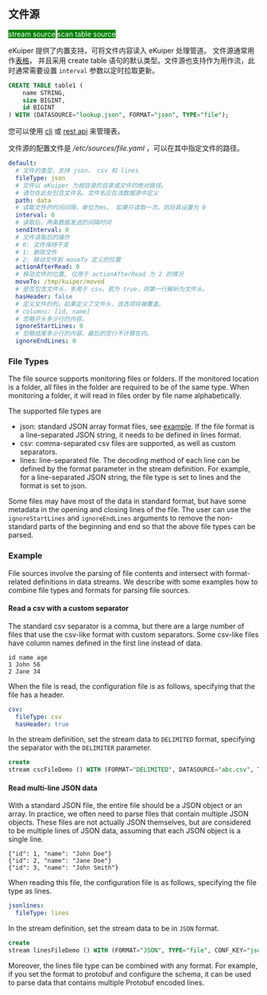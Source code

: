 ## 文件源

<span style="background:green;color:white;">stream source</span>
<span style="background:green;color:white">scan table source</span>

eKuiper 提供了内置支持，可将文件内容读入 eKuiper 处理管道。 文件源通常用作[表格](../../../sqls/tables.md)， 并且采用 create
table 语句的默认类型。文件源也支持作为用作流，此时通常需要设置 `interval` 参数以定时拉取更新。

```sql
CREATE TABLE table1 (
    name STRING,
    size BIGINT,
    id BIGINT
) WITH (DATASOURCE="lookup.json", FORMAT="json", TYPE="file");
```

您可以使用 [cli](../../../operation/cli/tables.md) 或 [rest api](../../../operation/restapi/tables.md) 来管理表。

文件源的配置文件是 */etc/sources/file.yaml* ，可以在其中指定文件的路径。

```yaml
default:
  # 文件的类型，支持 json， csv 和 lines
  fileType: json
  # 文件以 eKuiper 为根目录的目录或文件的绝对路径。
  # 请勿在此处包含文件名。文件名应在流数据源中定义
  path: data
  # 读取文件的时间间隔，单位为ms。 如果只读取一次，则将其设置为 0
  interval: 0
  # 读取后，两条数据发送的间隔时间
  sendInterval: 0
  # 文件读取后的操作
  # 0: 文件保持不变
  # 1: 删除文件
  # 2: 移动文件到 moveTo 定义的位置
  actionAfterRead: 0
  # 移动文件的位置, 仅用于 actionAfterRead 为 2 的情况
  moveTo: /tmp/kuiper/moved
  # 是否包含文件头，多用于 csv。若为 true，则第一行解析为文件头。
  hasHeader: false
  # 定义文件的列。如果定义了文件头，该选项将被覆盖。
  # columns: [id, name]
  # 忽略开头多少行的内容。
  ignoreStartLines: 0
  # 忽略结尾多少行的内容。最后的空行不计算在内。
  ignoreEndLines: 0
```

### File Types

The file source supports monitoring files or folders. If the monitored location is a folder, all files in the folder are
required to be of the same type. When monitoring a folder, it will read in files order by file name alphabetically.

The supported file types are

- json: standard JSON array format files,
  see [example](https://github.com/lf-edge/ekuiper/tree/master/internal/topo/source/test/test.json). If the file format
  is a line-separated JSON string, it needs to be defined in lines format.
- csv: comma-separated csv files are supported, as well as custom separators.
- lines: line-separated file. The decoding method of each line can be defined by the format parameter in the stream
  definition. For example, for a line-separated JSON string, the file type is set to lines and the format is set to
  json.

Some files may have most of the data in standard format, but have some metadata in the opening and closing lines of the
file. The user can use the `ignoreStartLines` and `ignoreEndLines` arguments to remove the non-standard parts of the
beginning and end so that the above file types can be parsed.

### Example

File sources involve the parsing of file contents and intersect with format-related definitions in data streams. We
describe with some examples how to combine file types and formats for parsing file sources.

#### Read a csv with a custom separator

The standard csv separator is a comma, but there are a large number of files that use the csv-like format with custom
separators. Some csv-like files have column names defined in the first line instead of data.

```csv
id name age
1 John 56
2 Jane 34
```

When the file is read, the configuration file is as follows, specifying that the file has a header.

```yaml
csv:
  fileType: csv
  hasHeader: true
```

In the stream definition, set the stream data to ``DELIMITED`` format, specifying the separator with the ``DELIMITER``
parameter.

```SQL
create
stream cscFileDemo () WITH (FORMAT="DELIMITED", DATASOURCE="abc.csv", TYPE="file", DELIMITER=" ", CONF_KEY="csv"
```

#### Read multi-line JSON data

With a standard JSON file, the entire file should be a JSON object or an array. In practice, we often need to parse
files that contain multiple JSON objects. These files are not actually JSON themselves, but are considered to be
multiple lines of JSON data, assuming that each JSON object is a single line.

```text
{"id": 1, "name": "John Doe"}
{"id": 2, "name": "Jane Doe"}
{"id": 3, "name": "John Smith"}
```

When reading this file, the configuration file is as follows, specifying the file type as lines.

```yaml
jsonlines:
  fileType: lines
```

In the stream definition, set the stream data to be in ``JSON`` format.

```SQL
create
stream linesFileDemo () WITH (FORMAT="JSON", TYPE="file", CONF_KEY="jsonlines"
```

Moreover, the lines file type can be combined with any format. For example, if you set the format to protobuf and
configure the schema, it can be used to parse data that contains multiple Protobuf encoded lines.